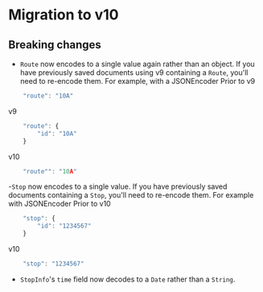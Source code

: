 #  Migration to v10

## Breaking changes

- `Route` now encodes to a single value again rather than an object.  If you have previously saved documents using v9 containing a `Route`, you'll need to re-encode them. For example, with a JSONEncoder
Prior to v9
```javascript
    "route": "10A"
```

v9
```javascript
    "route": {
        "id": "10A"
    }
```

v10
```javascript
    "route"": "10A"
```

-`Stop` now encodes to a single value. If you have previously saved documents containing a `Stop`, you'll need to re-encode them. For example with JSONEncoder
Prior to v10
```javascript
    "stop": {
        "id": "1234567"
    }
```

v10
```javascript
    "stop": "1234567"
```

- `StopInfo`'s `time` field now decodes to a `Date` rather than a `String`.
